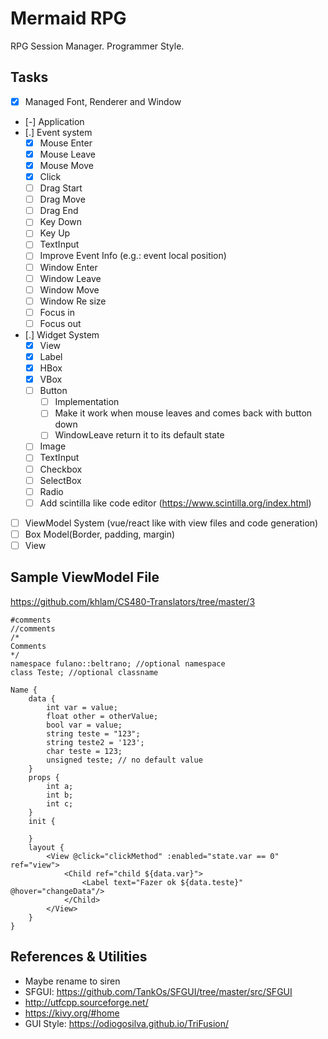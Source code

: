 
# Mermaid RPG

RPG Session Manager. Programmer Style.

## Tasks

- [X] Managed Font, Renderer and Window
- [-] Application
- [.] Event system
    - [X] Mouse Enter
    - [X] Mouse Leave
    - [X] Mouse Move
    - [X] Click
    - [ ] Drag Start
    - [ ] Drag Move
    - [ ] Drag End
    - [ ] Key Down
    - [ ] Key Up
    - [ ] TextInput
    - [ ] Improve Event Info (e.g.: event local position)
    - [ ] Window Enter
    - [ ] Window Leave
    - [ ] Window Move
    - [ ] Window Re size
    - [ ] Focus in
    - [ ] Focus out
- [.] Widget System
    - [X] View
    - [X] Label
    - [X] HBox
    - [X] VBox
    - [ ] Button
        - [ ] Implementation
        - [ ] Make it work when mouse leaves and comes back with button down
        - [ ] WindowLeave return it to its default state
    - [ ] Image
    - [ ] TextInput
    - [ ] Checkbox
    - [ ] SelectBox
    - [ ] Radio
    - [ ] Add scintilla like code editor (https://www.scintilla.org/index.html)
- [ ] ViewModel System (vue/react like with view files and code generation)
- [ ] Box Model(Border, padding, margin)
- [ ] View

## Sample ViewModel File

https://github.com/khlam/CS480-Translators/tree/master/3
```
#comments
//comments
/*
Comments
*/
namespace fulano::beltrano; //optional namespace
class Teste; //optional classname

Name {
    data {
        int var = value;
        float other = otherValue;
        bool var = value;
        string teste = "123";
        string teste2 = '123';
        char teste = 123;
        unsigned teste; // no default value
    }
    props {
        int a;
        int b;
        int c;
    }
    init {
        
    }
    layout {
        <View @click="clickMethod" :enabled="state.var == 0" ref="view">
            <Child ref="child ${data.var}">
                <Label text="Fazer ok ${data.teste}" @hover="changeData"/>
            </Child>
        </View>
    }
}
```

## References & Utilities
- Maybe rename to siren
- SFGUI: https://github.com/TankOs/SFGUI/tree/master/src/SFGUI
- http://utfcpp.sourceforge.net/
- https://kivy.org/#home
- GUI Style: https://odiogosilva.github.io/TriFusion/
